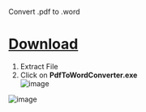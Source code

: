Convert .pdf to .word

# [Download](https://download-directory.github.io/?url=https%3A%2F%2Fgithub.com%2Fmhrubes%2FConverter%2Ftree%2Fmain%2FRelease%2Fnet7.0-windows)
1. Extract File
2. Click on **PdfToWordConverter.exe** <br />
![image](https://github.com/mhrubes/Convertor/assets/54173124/f85144c4-21cd-4ca2-92fb-cbd047a67ae1)

![image](https://github.com/mhrubes/Converter/assets/54173124/52c75408-f58c-4b4a-aa33-6f4befc02990)
